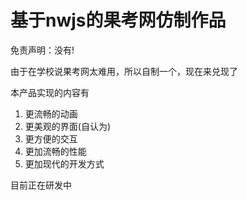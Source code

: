 # 基于nwjs的果考网仿制作品

免责声明：没有!

由于在学校说果考网太难用，所以自制一个，现在来兑现了

本产品实现的内容有

1. 更流畅的动画
2. 更美观的界面(自认为)
3. 更方便的交互
4. 更加流畅的性能
5. 更加现代的开发方式

目前正在研发中
